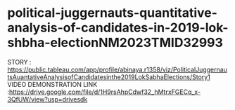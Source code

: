 # political-juggernauts-quantitative-analysis-of-candidates-in-2019-lok-shbha-electionNM2023TMID32993
STORY : https://public.tableau.com/app/profile/abinaya.r1358/viz/PoliticalJuggernautsAuantativeAnalysisofCandidatesinthe2019LokSabhaElections/Story1
VIDEO DEMONSTRATION LINK :https://drive.google.com/file/d/1H9rsAhpCdwf32_hMtrxFGECq_x-3QfUW/view?usp=drivesdk 
